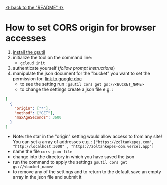 [&#X21e7; back to the "README" &#X21e7;](../../../README.md)

# How to set CORS origin for browser accesses

1. [install the gsutil](https://cloud.google.com/storage/docs/gsutil_install#install)
2. initialize the tool on the command line:
   - `gcloud init`
3. authenticate yourself (_follow prompt instructions_)
4. manipulate the json document for the "bucket" you want to set the permission for. [link to google doc](https://cloud.google.com/storage/docs/gsutil/commands/cors#synopsis)
   - to see the setting run : `gsutil cors get gs://<BUCKET_NAME>`
   - to change the settings create a json file e.g. :

```json
[
  {
    "origin": ["*"],
    "method": ["GET"],
    "maxAgeSeconds": 3600
  }
]
```

- Note: the star in the "origin" setting would allow access to from any site! You can set a array of addresses e.g. : `["https://zoltankepes.com", "http://localhost:3000" , "https://zoltankepes-com.vercel.app"]`
- name the file `cors-json-file`
- change into the directory in which you have saved the json
- run the command to apply the settings `gsutil cors get gs://<bucket_name>`
- to remove any of the settings and to return to the default save an empty array in the json file and submit it
